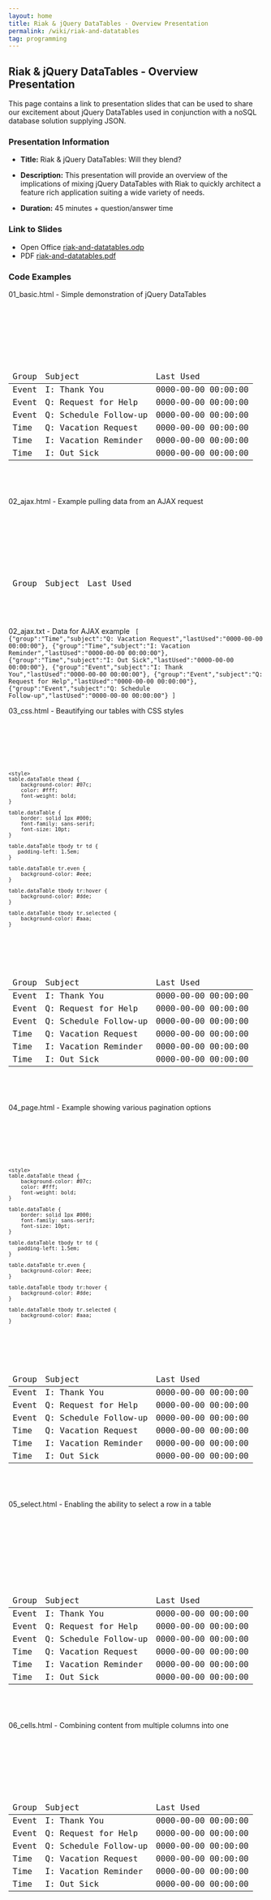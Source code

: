 ```yaml
---
layout: home
title: Riak & jQuery DataTables - Overview Presentation
permalink: /wiki/riak-and-datatables
tag: programming
---
```


## Riak & jQuery DataTables - Overview Presentation

This page contains a link to presentation slides that can be used to share our excitement about jQuery DataTables used in conjunction with a noSQL database solution supplying JSON.  

### Presentation Information
  * **Title:**        Riak & jQuery DataTables: Will they blend?  
           
  * **Description:**  This presentation will provide an overview of the implications of mixing jQuery DataTables with Riak to quickly architect a feature rich application suiting a wide variety of needs.

  * **Duration:**      45 minutes + question/answer time

### Link to Slides

  * Open Office [riak-and-datatables.odp](/downloads/riak-and-datatables.odp)
  * PDF [riak-and-datatables.pdf](/downloads/riak-and-datatables.pdf)

### Code Examples

01_basic.html - Simple demonstration of jQuery DataTables
<code>
<html>
<link rel="stylesheet" type="text/css" href="http://cdn.datatables.net/1.10.5/css/jquery.dataTables.css">
<script type="text/javascript" charset="utf8" src="http://code.jquery.com/jquery-1.11.1.min.js"></script>
<script type="text/javascript" charset="utf8" src="http://cdn.datatables.net/1.10.5/js/jquery.dataTables.min.js"></script>

<script>
    $(document).ready(function () {
        $('#myTable').dataTable();
    });
</script>
<table id="myTable">
    <thead>
        <tr>
            <td>Group</td>
            <td>Subject</td>
            <td>Last Used</td>
        </tr>
    </thead>
    <tbody>
    <tr><td>Event </td><td>I: Thank You </td><td>0000-00-00 00:00:00</td></tr>
    <tr><td>Event </td><td>Q: Request for Help </td><td>0000-00-00 00:00:00</td></tr>
    <tr><td>Event </td><td>Q: Schedule Follow-up </td><td>0000-00-00 00:00:00</td></tr>
    <tr><td>Time </td><td>Q: Vacation Request </td><td>0000-00-00 00:00:00</td></tr>
    <tr><td>Time </td><td>I: Vacation Reminder </td><td>0000-00-00 00:00:00</td></tr>
    <tr><td>Time </td><td>I: Out Sick </td><td>0000-00-00 00:00:00</td></tr>
    </tbody>
</table>

</html>
</code>

02_ajax.html - Example pulling data from an AJAX request
<code>
<html>
<link rel="stylesheet" type="text/css" href="http://cdn.datatables.net/1.10.5/css/jquery.dataTables.css">
<script type="text/javascript" charset="utf8" src="http://code.jquery.com/jquery-1.11.1.min.js"></script>
<script type="text/javascript" charset="utf8" src="http://cdn.datatables.net/1.10.5/js/jquery.dataTables.min.js"></script>

<script>
    $(document).ready(function () {
        $('#myTable').dataTable({
            "ajax": {
                "url": "02_ajax.txt",
                "dataSrc": "",
            },
            "columns": [
                {
                    "data": "group"
                },
                {
                    "data": "subject"
                },
                {
                    "data": "lastUsed"
                }]
        });
    });
</script>
<table id="myTable">
    <thead>
        <tr>
            <td>Group</td>
            <td>Subject</td>
            <td>Last Used</td>
        </tr>
    </thead>
    
</table>

</html>
</code>

02_ajax.txt - Data for AJAX example
<code>
[
{"group":"Time","subject":"Q: Vacation Request","lastUsed":"0000-00-00 00:00:00"},
{"group":"Time","subject":"I: Vacation Reminder","lastUsed":"0000-00-00 00:00:00"},
{"group":"Time","subject":"I: Out Sick","lastUsed":"0000-00-00 00:00:00"},
{"group":"Event","subject":"I: Thank You","lastUsed":"0000-00-00 00:00:00"},
{"group":"Event","subject":"Q: Request for Help","lastUsed":"0000-00-00 00:00:00"},
{"group":"Event","subject":"Q: Schedule Follow-up","lastUsed":"0000-00-00 00:00:00"}
]
</code>

03_css.html - Beautifying our tables with CSS styles
<code>
<html>
<link rel="stylesheet" type="text/css" href="http://cdn.datatables.net/1.10.5/css/jquery.dataTables.css">
<script type="text/javascript" charset="utf8" src="http://code.jquery.com/jquery-1.11.1.min.js"></script>
<script type="text/javascript" charset="utf8" src="http://cdn.datatables.net/1.10.5/js/jquery.dataTables.min.js"></script>

    <style>
    table.dataTable thead {
        background-color: #07c;
        color: #fff;
        font-weight: bold;
    }
    
    table.dataTable {
        border: solid 1px #000;
        font-family: sans-serif;
        font-size: 10pt;
    }
    
    table.dataTable tbody tr td {
       padding-left: 1.5em;   
    }
    
    table.dataTable tr.even {
        background-color: #eee;
    }
    
    table.dataTable tbody tr:hover {
        background-color: #dde;
    }
    
    table.dataTable tbody tr.selected {
        background-color: #aaa;   
    }
</style>
    
<script>
    $(document).ready(function () {
        $('#myTable').dataTable({

        });
    });
</script>
<table id="myTable">
    <thead>
        <tr>
            <td>Group</td>
            <td>Subject</td>
            <td>Last Used</td>
        </tr>
    </thead>
    <tbody>
    <tr><td>Event </td><td>I: Thank You </td><td>0000-00-00 00:00:00</td></tr>
        <tr><td>Event </td><td>Q: Request for Help </td><td>0000-00-00 00:00:00</td>
        <tr><td>Event </td><td>Q: Schedule Follow-up </td><td>0000-00-00 00:00:00</td>
        <tr><td>Time </td><td>Q: Vacation Request </td><td>0000-00-00 00:00:00</td>
        <tr><td>Time </td><td>I: Vacation Reminder </td><td>0000-00-00 00:00:00</td>
        <tr><td>Time </td><td>I: Out Sick </td><td>0000-00-00 00:00:00</td></tr>
    </tbody>
</table>

</html>
</code>

04_page.html - Example showing various pagination options
<code>
<html>
<link rel="stylesheet" type="text/css" href="http://cdn.datatables.net/1.10.5/css/jquery.dataTables.css">
<script type="text/javascript" charset="utf8" src="http://code.jquery.com/jquery-1.11.1.min.js"></script>
<script type="text/javascript" charset="utf8" src="http://cdn.datatables.net/1.10.5/js/jquery.dataTables.min.js"></script>

    <style>
    table.dataTable thead {
        background-color: #07c;
        color: #fff;
        font-weight: bold;
    }
    
    table.dataTable {
        border: solid 1px #000;
        font-family: sans-serif;
        font-size: 10pt;
    }
    
    table.dataTable tbody tr td {
       padding-left: 1.5em;   
    }
    
    table.dataTable tr.even {
        background-color: #eee;
    }
    
    table.dataTable tbody tr:hover {
        background-color: #dde;
    }
    
    table.dataTable tbody tr.selected {
        background-color: #aaa;   
    }
</style>
    
<script>
    $(document).ready(function () {
        $('#myTable').dataTable({
            "pageLength": 4,
            lengthChange: false,
            fnDrawCallback: function (pref) {
                var columnCount = $(this).children('thead').children('tr').children('th').length,
                    missing = pref._iDisplayLength - $(this).children('tbody').children('tr').length,
                    i;
                for (i = 0; i < missing; i++) {
                    $(this).append('<tr class="space"><td colspan="' + columnCount + '">&nbsp;</td></tr>');
                }
            }
        });
    });
</script>
<table id="myTable">
    <thead>
        <tr>
            <td>Group</td>
            <td>Subject</td>
            <td>Last Used</td>
        </tr>
    </thead>
    <tbody>
    <tr><td>Event </td><td>I: Thank You </td><td>0000-00-00 00:00:00</td></tr>
        <tr><td>Event </td><td>Q: Request for Help </td><td>0000-00-00 00:00:00</td>
        <tr><td>Event </td><td>Q: Schedule Follow-up </td><td>0000-00-00 00:00:00</td>
        <tr><td>Time </td><td>Q: Vacation Request </td><td>0000-00-00 00:00:00</td>
        <tr><td>Time </td><td>I: Vacation Reminder </td><td>0000-00-00 00:00:00</td>
        <tr><td>Time </td><td>I: Out Sick </td><td>0000-00-00 00:00:00</td></tr>
    </tbody>
</table>

</html>
</code>

05_select.html - Enabling the ability to select a row in a table
<code>
<html>
<link rel="stylesheet" type="text/css" href="http://cdn.datatables.net/1.10.5/css/jquery.dataTables.css">
<script type="text/javascript" charset="utf8" src="http://code.jquery.com/jquery-1.11.1.min.js"></script>
<script type="text/javascript" charset="utf8" src="http://cdn.datatables.net/1.10.5/js/jquery.dataTables.min.js"></script>

<style>
    table.dataTable tbody tr.selected {
        background-color: #aaa;   
    }
</style>
    
<script>
    $(document).ready(function () {
        var table = $('#myTable').dataTable();
        $('#myTable tbody').on('click', 'tr', function () {
            $(this).toggleClass('selected');
            table.$('tr.selected').not(this).removeClass('selected');
        });
        $('#myTable').click(function () {
            table.row('.selected').remove().draw(false);
        });
    });
</script>
<table id="myTable">
    <thead>
        <tr>
            <td>Group</td>
            <td>Subject</td>
            <td>Last Used</td>
        </tr>
    </thead>
    <tbody>
    <tr><td>Event </td><td>I: Thank You </td><td>0000-00-00 00:00:00</td></tr>
        <tr><td>Event </td><td>Q: Request for Help </td><td>0000-00-00 00:00:00</td>
        <tr><td>Event </td><td>Q: Schedule Follow-up </td><td>0000-00-00 00:00:00</td>
        <tr><td>Time </td><td>Q: Vacation Request </td><td>0000-00-00 00:00:00</td>
        <tr><td>Time </td><td>I: Vacation Reminder </td><td>0000-00-00 00:00:00</td>
        <tr><td>Time </td><td>I: Out Sick </td><td>0000-00-00 00:00:00</td></tr>
    </tbody>
</table>

</html>
</code>

06_cells.html - Combining content from multiple columns into one
<code>
<html>
<link rel="stylesheet" type="text/css" href="http://cdn.datatables.net/1.10.5/css/jquery.dataTables.css">
<script type="text/javascript" charset="utf8" src="http://code.jquery.com/jquery-1.11.1.min.js"></script>
<script type="text/javascript" charset="utf8" src="http://cdn.datatables.net/1.10.5/js/jquery.dataTables.min.js"></script>

<script>
    $(document).ready(function () {
        $('#myTable').dataTable({
            "columnDefs": [
                {
                    "render": function (data, type, row) {
                        return '<a href="mailto:' + row[0] + '">' + data + '</a>';
                    },
                    "targets": 1
                },
                {
                    "visible": false,
                    "targets": [0]
                },
                {
                    "width": "25%",
                    "targets": 2
                }
        ]
        });
    });
</script>
<table id="myTable">
    <thead>
        <tr>
            <td>Group</td>
            <td>Subject</td>
            <td>Last Used</td>
        </tr>
    </thead>
    <tbody>
    <tr><td>Event </td><td>I: Thank You </td><td>0000-00-00 00:00:00</td></tr>
    <tr><td>Event </td><td>Q: Request for Help </td><td>0000-00-00 00:00:00</td></tr>
    <tr><td>Event </td><td>Q: Schedule Follow-up </td><td>0000-00-00 00:00:00</td></tr>
    <tr><td>Time </td><td>Q: Vacation Request </td><td>0000-00-00 00:00:00</td></tr>
    <tr><td>Time </td><td>I: Vacation Reminder </td><td>0000-00-00 00:00:00</td></tr>
    <tr><td>Time </td><td>I: Out Sick </td><td>0000-00-00 00:00:00</td></tr>
    </tbody>
</table>

</html>
</code>